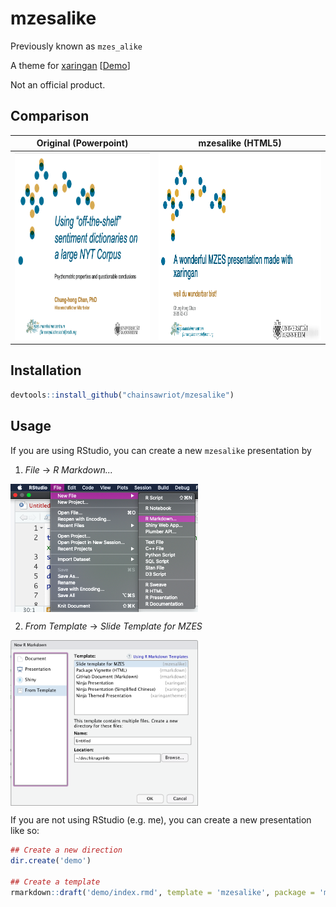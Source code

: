# mzesalike

Previously known as `mzes_alike`

A theme for [xaringan](https://cran.r-project.org/web/packages/xaringan/index.html) [[Demo](https://chainsawriot.github.io/mzesalike/)]

Not an official product.

## Comparison

Original (Powerpoint)             |  mzesalike (HTML5)
:-------------------------:|:-------------------------:
<img src = "man/figures/originalmzes.png" height = "300">  |  <img src = "man/figures/mzesalike.png" height = "300">

## Installation

```r
devtools::install_github("chainsawriot/mzesalike")
```

## Usage

If you are using RStudio, you can create a new `mzesalike` presentation by

1. *File* -> *R Markdown...*

<img src = "man/figures/rstudio1.png" width = "300" align = "center">

2. *From Template* -> *Slide Template for MZES*

<img src = "man/figures/rstudio2.png" width = "300" align = "center">

If you are not using RStudio (e.g. me), you can create a new presentation like so:

```r
## Create a new direction
dir.create('demo')

## Create a template
rmarkdown::draft('demo/index.rmd', template = 'mzesalike', package = 'mzesalike', edit = FALSE)
```

